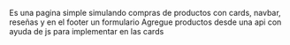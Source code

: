 Es una pagina simple simulando compras de productos con cards, navbar, reseñas y en el footer un formulario
Agregue productos desde una api con ayuda de js para implementar en las cards